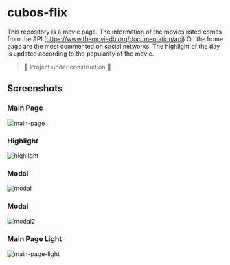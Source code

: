 # cubos-flix

This repository is a movie page.
The information of the movies listed comes from the API (https://www.themoviedb.org/documentation/api)
On the home page are the most commented on social networks.
The highlight of the day is updated according to the popularity of the movie.

> :construction: Project under construction :construction:

## Screenshots

### Main Page

![main-page](https://user-images.githubusercontent.com/108550900/194093926-26257ef2-fff9-4edb-8553-da7b4d62c9cb.jpeg)

### Highlight

![highlight](https://user-images.githubusercontent.com/108550900/194094285-d1af94f0-5883-4311-8788-c9d5a310598d.jpeg)

### Modal

![modal](https://user-images.githubusercontent.com/108550900/194094401-2e59c41d-cf98-4d28-8760-a9a3df58250a.jpeg)

### Modal

![modal2](https://user-images.githubusercontent.com/108550900/194094445-dfc88cc1-27a6-4966-bdbc-194b6cb9016f.jpeg)

### Main Page Light

![main-page-light](https://user-images.githubusercontent.com/108550900/194094489-1411574c-9c70-4063-b421-027553c685ce.jpeg)
